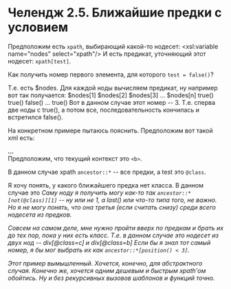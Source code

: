 Челендж 2.5. Ближайшие предки с условием
========================================

Предположим есть `xpath`, выбирающий какой-то нодесет:
    <xsl:variable name="nodes" select="xpath"/>
И есть предикат, уточняющий этот нодесет: `xpath[test]`.

Как получить номер первого элемента, для которого `test = false()`?

Т.е. есть $nodes. Для каждой ноды вычисляем предикат, ну например вот так получается:
    $nodes[1]   $nodes[2]   $nodes[3]   ...   $nodes[n]
    true()      true()      false()     ...   true()
Вот в данном случае этот номер -- 3. Т.е. сперва две ноды с true(), а потом все, последовательность кончилась и встретился false().

На конкретном примере пытаюсь пояснить.  Предположим вот такой xml есть:
    <div>
       <div class="a">
           <i>
               <div class="b">
                   <div class="c">
                       <b>...</b> <!-- мы тут -->
                   </div>
               </div>
           </i>
       </div>
    </div>
Предположим, что текущий контекст это `<b>`.

В данном случае xpath `ancestor::*` -- все предки, а test это `@class`.

Я хочу понять, у какого ближайшего предка нет класса. В данном случае это <i>
Саму ноду я получить могу как-то так `ancestor::*[not(@class)][1]` -- ну или не 1, а last() или что-то типа того, не важно.
Но я не могу понять, что она третья (если считать снизу) среди всего нодесета из предков.

Совсем на самом деле, мне нужно пройти вверх по предкам и брать их до тех пор, пока у них есть класс.
Т.е. в данном случае это нодесет из двух нод -- div[@class=c] и div[@class=b]
Если бы я знал тот самый номер, я бы мог выбрать их как `ancestor::*[position() < 3]`.

Этот пример вымышленный. Хочется, конечно, для абстрактного случая.
Конечно же, хочется одним дешевым и быстрым xpath'ом обойтись. Ну и без рекурсивных вызовов шаблонов и функций точно.

